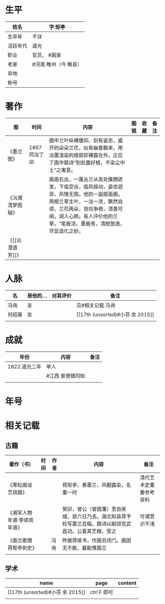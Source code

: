 # 生平
| 姓名     | 字:矩亭                |
| -------- | ---------------------- |
| 生卒年   | 不详                   |
| 活跃年代 | 道光                   |
| 职业     | 官员、 #画家              |
| 老家     | #河南  睢州（今 睢县） |
| 卒地     |                        |
| 称号     |                        |


# 著作

| 图               | 时间          | 内容                                                                                                                                                                                                                            | 图链 | 收藏 | 备注 |
| ---------------- | ------------- | ------------------------------------------------------------------------------------------------------------------------------------------------------------------------------------------------------------------------------- | ---- | ---- | ---- |
| 《墨兰图》       | 1867 同治丁卯 | 画中兰叶纵横偃仰，别有姿态，盛开的朵朵兰花，似有幽香飘来，用淡墨渲染的根部却裸露在外，正应了画中题诗“到处露好根，不染尘中土”之寓意。                                                                                            |      |      |      |
| 《沅湘清梦图轴》 |               | 画面右出，一蓬丛兰从高处簇拥迸发，下临空谷，临风摇动，姿态迥异，风情无限。他的一副扇面画，两根兰草主叶，一淡一浓，飘然自得，兰花两朵，背向争艳，清香可闻，润人心肺。有人评价他的兰草，“笔极活，墨极秀，清脱放逸，尽显造化之妙。 |      |      |      |
| 《[[沅澧遗芳]]》                 |               |                                                                                                                                                                                                                                 |      |      |      |
# 人脉
| 名     | 是他的… | 对其评价 | 备注                 |
| ------ | ------- | -------- | -------------------- |
| 冯询   | 友      |          | 见#相关记载 冯询     |
| 何绍基 | 友      |          | [[17th (unsorted)#小芬 余 2015]] |
|        |         |          |                      |


# 成就
| 年份         | 内容             | 备注 |
| ------------ | ---------------- | ---- |
| 1822 道光二年 | 举人             |      |
|              | #江西 景德镇同知 |      |
|              |                  |      |

# 年号
# 相关记载
## 古籍

| 著作（书）                  | 时间 | 作者 | 内容                                                                                                     | 备注                   |
| --------------------------- | ---- | ---- | -------------------------------------------------------------------------------------------------------- | ---------------------- |
| 《寒松阁谈艺琐錄》          |      |      | 蒋矩亭，善墨兰，风翻露染，名重一时                                                          | 清代艺术史重要参考资料 |
| 《湘军人物年谱·李续宾年谱》 |      |      | 癸卯，曾公（曾国藩）至自吴城，居六日乃去。湖北知县蒋予检写墨兰百幅，题诗以献颂克武昌功。公喜其艺精，受之 | 可谓赏识不浅           |
| 《画兰歌赠蒋矩亭刺史》      |      | 冯询 | 昨接蒋侯书，作画穷闭门。画固无不能，最能惟画兰                                                           |                        |
|                             |      |      |                                                                                                          |                        |

## 学术
| name                 | page        | content |
| -------------------- | ----------- | ------- |
| [[17th (unsorted)#小芬 余 2015]] | ctrl F 即可 |         |
|                      |             |         |

